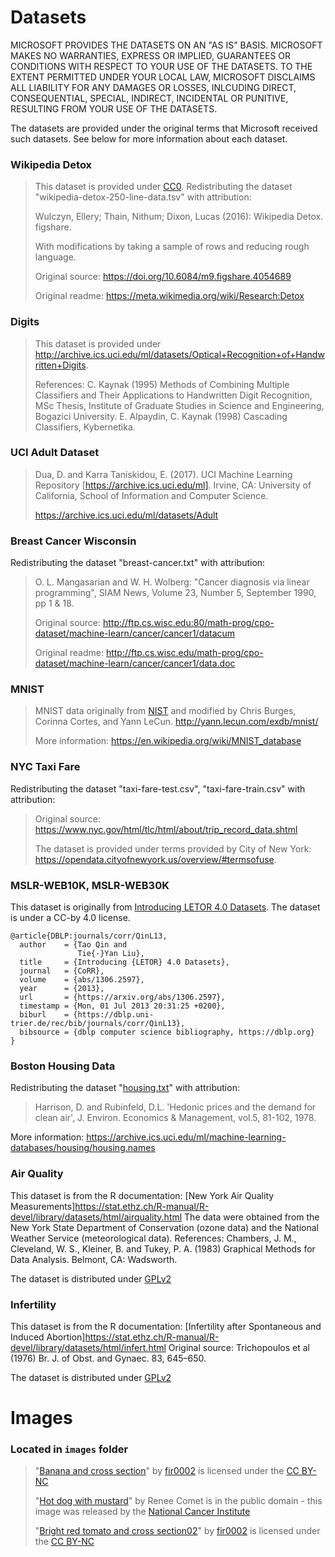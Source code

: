 # Datasets

MICROSOFT PROVIDES THE DATASETS ON AN "AS IS" BASIS. MICROSOFT MAKES NO WARRANTIES, EXPRESS OR IMPLIED, GUARANTEES OR CONDITIONS WITH RESPECT TO YOUR USE OF THE DATASETS. TO THE EXTENT PERMITTED UNDER YOUR LOCAL LAW, MICROSOFT DISCLAIMS ALL LIABILITY FOR ANY DAMAGES OR LOSSES, INLCUDING DIRECT, CONSEQUENTIAL, SPECIAL, INDIRECT, INCIDENTAL OR PUNITIVE, RESULTING FROM YOUR USE OF THE DATASETS.

The datasets are provided under the original terms that Microsoft received such datasets. See below for more information about each dataset.

### Wikipedia Detox

>This dataset is provided under [CC0](https://creativecommons.org/share-your-work/public-domain/cc0/). Redistributing the dataset "wikipedia-detox-250-line-data.tsv" with attribution:
>
> Wulczyn, Ellery; Thain, Nithum; Dixon, Lucas (2016): Wikipedia Detox. figshare.
>
>With modifications by taking a sample of rows and reducing rough language.
>
>Original source: https://doi.org/10.6084/m9.figshare.4054689
>
>Original readme: https://meta.wikimedia.org/wiki/Research:Detox

### Digits
> This dataset is provided under http://archive.ics.uci.edu/ml/datasets/Optical+Recognition+of+Handwritten+Digits.
>
> References: C. Kaynak (1995) Methods of Combining Multiple Classifiers and Their Applications to Handwritten Digit Recognition, MSc Thesis, Institute of Graduate Studies in Science and Engineering, Bogazici University.
> E. Alpaydin, C. Kaynak (1998) Cascading Classifiers, Kybernetika.

### UCI Adult Dataset 

>Dua, D. and Karra Taniskidou, E. (2017). UCI Machine Learning Repository [https://archive.ics.uci.edu/ml]. Irvine, CA: University of California, School of Information and Computer Science.
>
>https://archive.ics.uci.edu/ml/datasets/Adult

### Breast Cancer Wisconsin

Redistributing the dataset "breast-cancer.txt" with attribution:

> O. L. Mangasarian and W. H. Wolberg: "Cancer diagnosis via linear programming", SIAM News, Volume 23, Number 5, September 1990, pp 1 & 18.
>
>  Original source: http://ftp.cs.wisc.edu:80/math-prog/cpo-dataset/machine-learn/cancer/cancer1/datacum
>
>  Original readme: http://ftp.cs.wisc.edu/math-prog/cpo-dataset/machine-learn/cancer/cancer1/data.doc

### MNIST

> MNIST data originally from [NIST](https://www.nist.gov) and modified by Chris Burges, Corinna Cortes, and Yann LeCun. http://yann.lecun.com/exdb/mnist/
>
> More information: https://en.wikipedia.org/wiki/MNIST_database 

### NYC Taxi Fare

Redistributing the dataset "taxi-fare-test.csv", "taxi-fare-train.csv" with attribution:

> Original source: https://www.nyc.gov/html/tlc/html/about/trip_record_data.shtml
> 
> The dataset is provided under terms provided by City of New York: https://opendata.cityofnewyork.us/overview/#termsofuse.

### MSLR-WEB10K, MSLR-WEB30K

This dataset is originally from [Introducing LETOR 4.0 Datasets](https://arxiv.org/abs/1306.2597).
The dataset is under a CC-by 4.0 license.
```
@article{DBLP:journals/corr/QinL13,
  author    = {Tao Qin and 
               Tie{-}Yan Liu},
  title     = {Introducing {LETOR} 4.0 Datasets},
  journal   = {CoRR},
  volume    = {abs/1306.2597},
  year      = {2013},
  url       = {https://arxiv.org/abs/1306.2597},
  timestamp = {Mon, 01 Jul 2013 20:31:25 +0200},
  biburl    = {https://dblp.uni-trier.de/rec/bib/journals/corr/QinL13},
  bibsource = {dblp computer science bibliography, https://dblp.org}
}
```

### Boston Housing Data

Redistributing the dataset "[housing.txt](housing.txt)" with attribution:

 > Harrison, D. and Rubinfeld, D.L. 'Hedonic prices and the demand for clean air', J. Environ. Economics & Management, vol.5, 81-102, 1978.

More information: https://archive.ics.uci.edu/ml/machine-learning-databases/housing/housing.names

### Air Quality

This dataset is from the R documentation: [New York Air Quality Measurements]https://stat.ethz.ch/R-manual/R-devel/library/datasets/html/airquality.html
The data were obtained from the New York State Department of Conservation (ozone data) and the National Weather Service (meteorological data). 
References: Chambers, J. M., Cleveland, W. S., Kleiner, B. and Tukey, P. A. (1983) Graphical Methods for Data Analysis. Belmont, CA: Wadsworth. 

The dataset is distributed under [GPLv2](https://www.gnu.org/licenses/old-licenses/gpl-2.0.en.html)

### Infertility 

This dataset is from the R documentation: [Infertility after Spontaneous and Induced Abortion]https://stat.ethz.ch/R-manual/R-devel/library/datasets/html/infert.html
Original source: Trichopoulos et al (1976) Br. J. of Obst. and Gynaec. 83, 645–650. 

The dataset is distributed under [GPLv2](https://www.gnu.org/licenses/old-licenses/gpl-2.0.en.html)

# Images

### Located in `images` folder

> "[Banana and cross section](https://commons.wikimedia.org/wiki/File:Banana_and_cross_section.jpg)" by [fir0002](https://en.wikipedia.org/wiki/User:Fir0002) is licensed under the [CC BY-NC](https://creativecommons.org/licenses/by/2.0/)
>
> "[Hot dog with mustard](https://visualsonline.cancer.gov/details.cfm?imageid=2669)" by Renee Comet is in the public domain - this image was released by the [National Cancer Institute](https://visualsonline.cancer.gov/details.cfm?imageid=2669)
>
> "[Bright red tomato and cross section02](https://upload.wikimedia.org/wikipedia/commons/8/88/Bright_red_tomato_and_cross_section02.jpg)" by [fir0002](https://en.wikipedia.org/wiki/User:Fir0002) is licensed under the [CC BY-NC](https://creativecommons.org/licenses/by/2.0/)